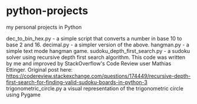 # python-projects

my personal projects in Python


dec_to_bin_hex.py - a simple script that converts a number in base 10 to base 2 and 16.
decimal.py - a simpler version of the above.
hangman.py - a simple text mode hangman game.
sudoku_depth_first_search.py - a sudoku solver using recursive depth first search algorithm. 
     This code was written by me and improved by StackOverflow's Code Review user Mathias Ettinger. Original post here: 
     https://codereview.stackexchange.com/questions/174449/recursive-depth-first-search-for-finding-valid-sudoku-boards-in-python-3
trigonometric_circle.py a visual representation of the trigonometric circle using Pygame
